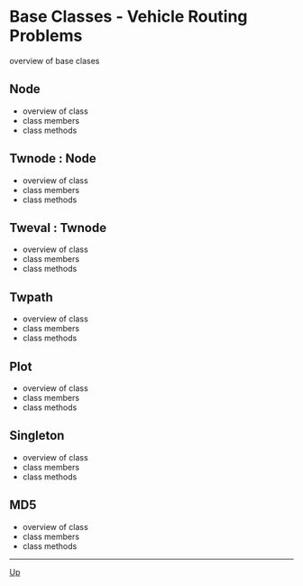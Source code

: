# Base Classes - Vehicle Routing Problems

overview of base clases

## Node

* overview of class
* class members
* class methods


## Twnode : Node

* overview of class
* class members
* class methods


## Tweval : Twnode

* overview of class
* class members
* class methods


## Twpath

* overview of class
* class members
* class methods


## Plot

* overview of class
* class members
* class methods


## Singleton

* overview of class
* class members
* class methods


## MD5

* overview of class
* class members
* class methods



---

[Up](./README.md)
